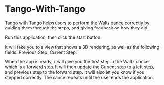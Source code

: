 # Tango-With-Tango
Tango with Tango helps users to perform the Waltz dance correctly by guiding them through the steps, and giving feedback on how they did. 

Run this application, then click the start button.

It will take you to a view that shows a 3D rendering, as well as the following fields.
Previous Step:
Current Step:

When the app is ready, it will give you the first step in the Waltz dance which is a forward step. It will then update the Current step to a left step, and previous step to the forward step. It will also let you know if you stepped correctly. The dance repeats until the user ends the application.
